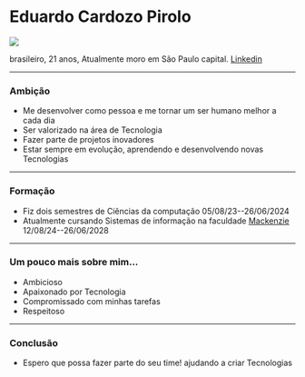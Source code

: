 <html>
	<head>
		<meta charset="UTF-8">
		<link rel="stylesheet" href="./curriculo.css">
	</head>
	<body>
		<h1>Eduardo Cardozo Pirolo</h1>
		<img src="foto_perfil.jpg">
		<p>brasileiro, 21 anos, Atualmente moro em São Paulo capital. <a href="https://www.linkedin.com/in/eduardocardozopirolo/">Linkedin</a></p>
		<hr></hr>
		<h3>Ambição</h3>
		<ul>
			<li>Me desenvolver como pessoa e me tornar um ser humano melhor a cada dia </li>
			<li>Ser valorizado na área de Tecnologia</li>
			<li>Fazer parte de projetos inovadores</li>
			<li>Estar sempre em evolução, aprendendo e desenvolvendo novas Tecnologias</li>
		</ul>
		<hr></hr>
		<h3>Formação</h3>
		<ul>
			<li>Fiz dois semestres de Ciências da computação 05/08/23--26/06/2024</li>
			<li>Atualmente cursando Sistemas de informação na faculdade <a href="https://www.mackenzie.br/">Mackenzie</a> 12/08/24--26/06/2028</li>
		</ul>
		<hr></hr>
		<h3>Um pouco mais sobre mim...</h3>
		<ul>
			<li>Ambicioso</li>
			<li>Apaixonado por Tecnologia </li>
			<li>Compromissado com minhas tarefas</li>
			<li>Respeitoso</li>
		</ul>
		<hr></hr>
		<h3>Conclusão</h3>
		<ul>
			<li>Espero que possa fazer parte do seu time! ajudando a criar Tecnologias</li>
		</ul>
